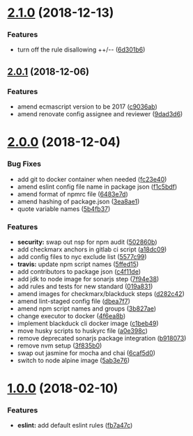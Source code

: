 # [2.1.0](https://github.com/dwp/eslint-config-base/compare/v2.0.1...v2.1.0) (2018-12-13)


### Features

* turn off the rule disallowing ++/-- ([6d301b6](https://github.com/dwp/eslint-config-base/commit/6d301b6))



## [2.0.1](https://github.com/dwp/eslint-config-base/compare/v2.0.0...v2.0.1) (2018-12-06)


### Features

* amend ecmascript version to be 2017 ([c9036ab](https://github.com/dwp/eslint-config-base/commit/c9036ab))
* amend renovate config assignee and reviewer ([9dad3d6](https://github.com/dwp/eslint-config-base/commit/9dad3d6))



# [2.0.0](https://github.com/dwp/eslint-config-base/compare/v1.0.0...v2.0.0) (2018-12-04)


### Bug Fixes

* add git to docker container when needed ([fc23e40](https://github.com/dwp/eslint-config-base/commit/fc23e40))
* amend eslint config file name in package json ([f1c5bdf](https://github.com/dwp/eslint-config-base/commit/f1c5bdf))
* amend format of npmrc file ([6483e7d](https://github.com/dwp/eslint-config-base/commit/6483e7d))
* amend hashing of package.json ([3ea8ae1](https://github.com/dwp/eslint-config-base/commit/3ea8ae1))
* quote variable names ([5b4fb37](https://github.com/dwp/eslint-config-base/commit/5b4fb37))


### Features

* **security:** swap out nsp for npm audit ([502860b](https://github.com/dwp/eslint-config-base/commit/502860b))
* add checkmarx anchors in gitlab ci script ([a18dc09](https://github.com/dwp/eslint-config-base/commit/a18dc09))
* add config files to nyc exclude list ([5577c99](https://github.com/dwp/eslint-config-base/commit/5577c99))
* **travis:** update npm script names ([5ffed15](https://github.com/dwp/eslint-config-base/commit/5ffed15))
* add contributors to package json ([c4f11de](https://github.com/dwp/eslint-config-base/commit/c4f11de))
* add jdk to node image for sonarjs step ([7f94e38](https://github.com/dwp/eslint-config-base/commit/7f94e38))
* add rules and tests for new standard ([019a831](https://github.com/dwp/eslint-config-base/commit/019a831))
* amend images for checkmarx/blackduck steps ([d282c42](https://github.com/dwp/eslint-config-base/commit/d282c42))
* amend lint-staged config file ([dbea7f7](https://github.com/dwp/eslint-config-base/commit/dbea7f7))
* amend npm script names and groups ([3b827ae](https://github.com/dwp/eslint-config-base/commit/3b827ae))
* change executor to docker ([4f6ea8b](https://github.com/dwp/eslint-config-base/commit/4f6ea8b))
* implement blackduck cli docker image ([c1beb49](https://github.com/dwp/eslint-config-base/commit/c1beb49))
* move husky scripts to huskyrc file ([a0e398c](https://github.com/dwp/eslint-config-base/commit/a0e398c))
* remove deprecated sonarjs package integration ([b918073](https://github.com/dwp/eslint-config-base/commit/b918073))
* remove nvm setup ([3f835b0](https://github.com/dwp/eslint-config-base/commit/3f835b0))
* swap out jasmine for mocha and chai ([6caf5d0](https://github.com/dwp/eslint-config-base/commit/6caf5d0))
* switch to node alpine image ([5ab3e76](https://github.com/dwp/eslint-config-base/commit/5ab3e76))



# [1.0.0](https://github.com/dwp/eslint-config-base/compare/fb7a47c...v1.0.0) (2018-02-10)


### Features

* **eslint:** add default eslint rules ([fb7a47c](https://github.com/dwp/eslint-config-base/commit/fb7a47c))



